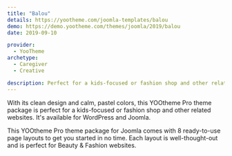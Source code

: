 ```yaml
---
title: "Balou"
details: https://yootheme.com/joomla-templates/balou
demo: https://demo.yootheme.com/themes/joomla/2019/balou
date: 2019-09-10

provider:
  - YooTheme
archetype:
  - Caregiver
  - Creative

description: Perfect for a kids-focused or fashion shop and other related websites.
---
```


With its clean design and calm, pastel colors, this YOOtheme Pro theme package is perfect for a kids-focused or fashion shop and other related websites. It's available for WordPress and Joomla.

This YOOtheme Pro theme package for Joomla comes with 8 ready-to-use page layouts to get you started in no time. Each layout is well-thought-out and is perfect for Beauty & Fashion websites.